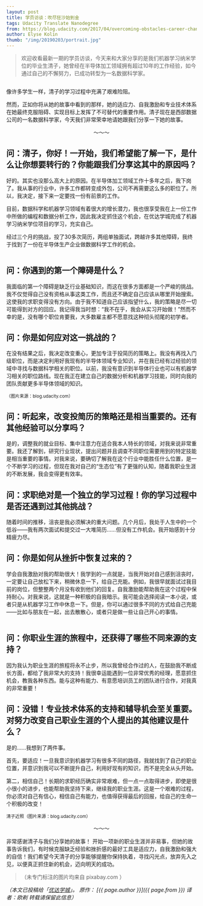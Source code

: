 ```yaml
---
layout: post
title: 学员访谈：吹尽狂沙始到金
tags: Udacity Translate Nanodegree
from: https://blog.udacity.com/2017/04/overcoming-obstacles-career-change.html
author: Elyse Kolin
thumb: "/img/20190203/portrait.jpg"
---
```


> 欢迎收看最新一期的学员访谈，今天来和大家分享的是我们机器学习纳米学位的毕业生清子，她曾经在半导体加工领域拥有超过10年的工作经验，如今通过自己的不懈努力，已成功转型为一名数据科学家。

<img src="/img/20190203/001.jpg" alt="" />

像许多学生一样，清子的学习过程中充满了艰难险阻。

然而，正如你将从她的故事中看到的那样，她的适应力、自我激励和专业技术体系在她最终克服阻碍、实现目标上发挥了不可替代的重要作用。清子现在是西部数据公司的一名数据科学家，今天我们非常荣幸地请她跟我们分享一下她的故事。

<center>～～～</center>

## 问：清子，你好！一开始，我们希望能了解一下，是什么让你想要转行的？你能跟我们分享这其中的原因吗？

好的。其实也没那么高大上的原因。在半导体加工领域工作十多年之后，我下岗了。我从事的行业中，许多工作都转变成外包，公司不再需要这么多的职位了。所以，我决定，接下来一定要找一份有前景的工作。

目前，数据科学和机器学习领域有着很大的增长潜力，我也很享受我在上一份工作中所做的编程和数据分析工作，因此我决定抓住这个机会，在优达学城完成了机器学习纳米学位项目的学习，充实自己。

经过三个月的挑战，投了30多次简历，两组单独面试，跨越许多其他障碍，我终于找到了一份在半导体生产企业做数据科学工作的机会。

<img src="/img/20190203/002.jpg" alt="" />

## 问：你遇到的第一个障碍是什么？

我面临的第一个障碍是缺乏行业基础知识，而这在很多方面都是一个严峻的挑战。我不仅觉得自己没有资格从事这类工作，而且还不确定自己应该从哪里开始搜索。这使我的求职变得没有方向。由于我不知道自己应该指望什么，我的策略是尽一切可能得到对方的回应。我记得我当时想：“我不在乎，我会从实习开始做！”然而不幸的是，没有哪个职位肯要我，大多数雇主都不愿意找这种彻头彻尾的初学者。

## 问：你是如何应对这一挑战的？

在没有结果之后，我决定改变重心，更加专注于投简历的策略上。我没有再找入门级职位，而是决定利用好我现有的半导体领域专业知识，并在我已经有过经验的领域中寻找与数据科学相关的职位。以前，我没有意识到半导体行业也可以有机器学习相关的职位路线。现在我正在建立自己的数据分析和机器学习技能，同时向我的团队贡献更多半导体领域的知识。

<img src="/img/20190203/003.jpg" alt="" /><br><small>（图片来源：blog.udacity.com）</small>

## 问：听起来，改变投简历的策略还是相当重要的。还有其他经验可以分享吗？

是的，调整我的就业目标、集中注意力在适合我本人特长的领域，对我来说非常重要。我还了解到，研究行业现状，提出问题并且调查不同职位需要用到的特定技能是相当重要的事情。对我来说，要确切了解我在这个行业中能胜任什么位置，是一个不断学习的过程，但现在我对自己的“生态位”有了更强的认知，随着我职业生涯的不断发展，我会变得更有效率。

## 问：求职绝对是一个独立的学习过程！你的学习过程中是否还遇到过其他挑战？

随着时间的推移，沮丧是我必须解决的重大问题。几个月后，我处于人生中的一个低谷——我有两次面试和提交过一大堆简历……但没有工作机会。我开始感到十分精疲力尽。

## 问：你是如何从挫折中恢复过来的？

学会自我激励对我的帮助很大！我学到的一点就是，当我开始对自己感到沮丧时，一定要让自己放松下来，稍微休息一下，给自己充能。例如，我很早就面试过我目前的岗位，但整整两个月没有收到他们的回复。自我激励能帮助我在这个过程中保持耐心。对我来说，这就是一种积极的自我暗示。我可能会选择阅读一本小说，或者只是从机器学习工作中休息一下。但是，你可以通过很多不同的方式给自己充能——比如与朋友在一起，出去散散心，或者只是做一些让自己开心的事情。

<img src="/img/20190203/004.jpg" alt="" />

## 问：你职业生涯的旅程中，还获得了哪些不同来源的支持？

因为我认为职业生涯的旅程将永不止步，所以我曾经合作过的人，在鼓励我不断成长方面，都给了我非常大的支持！我很幸运能遇到一位非常优秀的经理，愿意抓住机会，教我各种东西。能与这种有能力、有意愿培训员工的团队进行合作，对我真的非常重要！

## 问：没错！专业技术体系的支持和辅导机会至关重要。对努力改变自己职业生涯的个人提出的其他建议是什么？

是的......我想到了两件事。

首先，要适应！一旦我意识到机器学习有很多不同的路径，我就找到了自己的职业位置，并意识到我可以不断提升自己，利用好现有的知识，而不是完全从头开始。

第二，相信自己！长期的求职经历确实非常艰难，但一点一点取得进步，即使是很小很小的进步，也能帮助我坚持下来，继续我的职业生涯。这是一个艰难的过程，你必须对自己有信心，相信自己有能力，也值得获得最后的回报，给自己的生命一个积极的改变！

<img src="/img/20190203/portrait.jpg" alt="" /><br><small>清子近照（图片来源：blog.udacity.com）</small>

<center>～～～</center>

非常感谢清子与我们分享她的故事！ 开始一项新的职业生涯并非易事，但她的故事告诉我们，有时候克服缺乏经验和挫折感的最好工具是适应力，自我激励和强大的自信！我们希望今天清子的分享能够提醒你保持执着，寻找闪光点，放弃先入之见，以便真正抓住新的机会，迈向明天的成功。

>（未专门标注的图片均来自 pixabay.com ）

_（本文已投稿给「[优达学城](https://cn.udacity.com)」。 原作： [{{ page.author }}]({{ page.from }}) 译者：欧剃 转载请保留此信息）_
